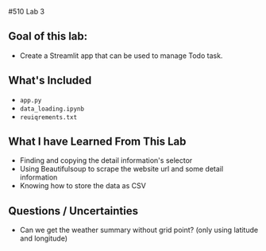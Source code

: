 #510 Lab 3

## Goal of this lab:
- Create a Streamlit app that can be used to manage Todo task.

## What's Included

-  `app.py`
-  `data_loading.ipynb`
-  `reuiqrements.txt`

## What I have Learned From This Lab

- Finding and copying the detail information's selector
- Using Beautifulsoup to scrape the website url and some detail information
- Knowing how to store the data as CSV

## Questions / Uncertainties

- Can we get the weather summary without grid point? (only using latitude and longitude)
